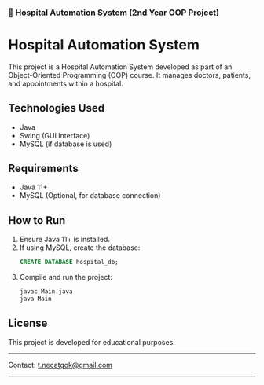 ### 🏥 Hospital Automation System (2nd Year OOP Project)

# Hospital Automation System
This project is a Hospital Automation System developed as part of an Object-Oriented Programming (OOP) course. It manages doctors, patients, and appointments within a hospital.

## Technologies Used
- Java
- Swing (GUI Interface)
- MySQL (if database is used)

## Requirements
- Java 11+
- MySQL (Optional, for database connection)

## How to Run
1. Ensure Java 11+ is installed.
2. If using MySQL, create the database:
   ```sql
   CREATE DATABASE hospital_db;
   ```
3. Compile and run the project:
   ```bash
   javac Main.java
   java Main
   ```

## License
This project is developed for educational purposes.

---
Contact: [t.necatgok@gmail.com](mailto:t.necatgok@gmail.com)

---
